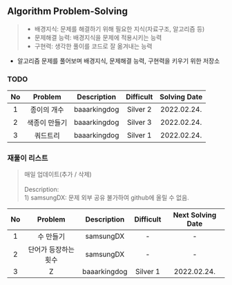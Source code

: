 ## Algorithm Problem-Solving
>- 배경지식: 문제를 해결하기 위해 필요한 지식(자료구조, 알고리즘 등)
>- 문제해결 능력: 배경지식을 문제에 적용시키는 능력
>- 구현력: 생각한 풀이를 코드로 잘 옮겨내는 능력

- 알고리즘 문제를 풀어보며 배경지식, 문제해결 능력, 구현력을 키우기 위한 저장소

### TODO
| No | Problem | Description | Difficult | Solving Date |
|:------:|:---------:|:---------:|:-----------:|:-----------:|
| 1 | 종이의 개수 | baaarkingdog | Silver 2 | 2022.02.24. |
| 2 | 색종이 만들기 | baaarkingdog | Silver 3 | 2022.02.24. |
| 3 | 쿼드트리 | baaarkingdog | Silver 1 | 2022.02.24. |

### 재풀이 리스트
>매일 업데이트(추가 / 삭제)
><br>
><br>Description: 
> <br>1) samsungDX: 문제 외부 공유 불가하여 github에 올릴 수 없음.

| No | Problem | Description | Difficult | Next Solving Date |
|:------:|:---------:|:---------:|:-----------:|:-----------:|
| 1 | 수 만들기 | samsungDX | - | - |
| 2 | 단어가 등장하는 횟수 | samsungDX | - | - |
| 3 | Z | baaarkingdog | Silver 1 | 2022.02.24. |
